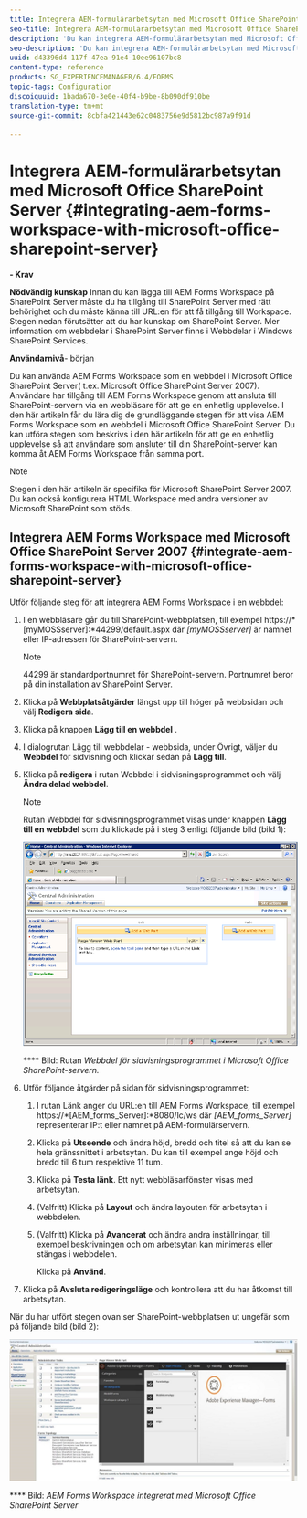 ```yaml
---
title: Integrera AEM-formulärarbetsytan med Microsoft Office SharePoint Server
seo-title: Integrera AEM-formulärarbetsytan med Microsoft Office SharePoint Server
description: 'Du kan integrera AEM-formulärarbetsytan med Microsoft Office SharePoint Server. '
seo-description: 'Du kan integrera AEM-formulärarbetsytan med Microsoft Office SharePoint Server. '
uuid: d43396d4-117f-47ea-91e4-10ee96107bc8
content-type: reference
products: SG_EXPERIENCEMANAGER/6.4/FORMS
topic-tags: Configuration
discoiquuid: 1bada670-3e0e-40f4-b9be-8b090df910be
translation-type: tm+mt
source-git-commit: 8cbfa421443e62c0483756e9d5812bc987a9f91d

---
```



# Integrera AEM-formulärarbetsytan med Microsoft Office SharePoint Server {#integrating-aem-forms-workspace-with-microsoft-office-sharepoint-server}

**- Krav**

**Nödvändig kunskap** Innan du kan lägga till AEM Forms Workspace på SharePoint Server måste du ha tillgång till SharePoint Server med rätt behörighet och du måste känna till URL:en för att få tillgång till Workspace. Stegen nedan förutsätter att du har kunskap om SharePoint Server. Mer information om webbdelar i SharePoint Server finns i Webbdelar i Windows SharePoint Services.

**Användarnivå**- början

Du kan använda AEM Forms Workspace som en webbdel i Microsoft Office SharePoint Server( t.ex. Microsoft Office SharePoint Server 2007). Användare har tillgång till AEM Forms Workspace genom att ansluta till SharePoint-servern via en webbläsare för att ge en enhetlig upplevelse. I den här artikeln får du lära dig de grundläggande stegen för att visa AEM Forms Workspace som en webbdel i Microsoft Office SharePoint Server. Du kan utföra stegen som beskrivs i den här artikeln för att ge en enhetlig upplevelse så att användare som ansluter till din SharePoint-server kan komma åt AEM Forms Workspace från samma port.

>[!NOTE]
>
>Stegen i den här artikeln är specifika för Microsoft SharePoint Server 2007. Du kan också konfigurera HTML Workspace med andra versioner av Microsoft SharePoint som stöds.

## Integrera AEM Forms Workspace med Microsoft Office SharePoint Server 2007 {#integrate-aem-forms-workspace-with-microsoft-office-sharepoint-server}

Utför följande steg för att integrera AEM Forms Workspace i en webbdel:

1. I en webbläsare går du till SharePoint-webbplatsen, till exempel https://*[myMOSSserver]:*44299/default.aspx där *[myMOSSserver]* är namnet eller IP-adressen för SharePoint-servern.

   >[!NOTE]
   >
   >44299 är standardportnumret för SharePoint-servern. Portnumret beror på din installation av SharePoint Server.

1. Klicka på **Webbplatsåtgärder** längst upp till höger på webbsidan och välj **Redigera sida**.
1. Klicka på knappen **Lägg till en webbdel** .
1. I dialogrutan Lägg till webbdelar - webbsida, under Övrigt, väljer du **Webbdel** för sidvisning och klickar sedan på **Lägg till**.
1. Klicka på **redigera** i rutan Webbdel i sidvisningsprogrammet och välj **Ändra delad webbdel**.

   >[!NOTE]
   >
   >Rutan Webbdel för sidvisningsprogrammet visas under knappen **Lägg till en webbdel** som du klickade på i steg 3 enligt följande bild (bild 1):

   ![Sidvisningsprogrammets webbdelsruta i Microsoft Office SharePoint-servern.](assets/page-viewer-web-part-box-in-microsoft-office-sharepoint-server.png)

   **** Bild: Rutan *Webbdel för sidvisningsprogrammet i Microsoft Office SharePoint-servern.*

1. Utför följande åtgärder på sidan för sidvisningsprogrammet:

   1. I rutan Länk anger du URL:en till AEM Forms Workspace, till exempel https://*[AEM_forms_Server]:*8080/lc/ws där *[AEM_forms_Server]* representerar IP:t eller namnet på AEM-formulärservern.
   1. Klicka på **Utseende** och ändra höjd, bredd och titel så att du kan se hela gränssnittet i arbetsytan. Du kan till exempel ange höjd och bredd till 6 tum respektive 11 tum.
   1. Klicka på **Testa länk**. Ett nytt webbläsarfönster visas med arbetsytan.
   1. (Valfritt) Klicka på **Layout** och ändra layouten för arbetsytan i webbdelen.
   1. (Valfritt) Klicka på **Avancerat** och ändra andra inställningar, till exempel beskrivningen och om arbetsytan kan minimeras eller stängas i webbdelen.

      Klicka på **Använd**.

1. Klicka på **Avsluta redigeringsläge** och kontrollera att du har åtkomst till arbetsytan.

När du har utfört stegen ovan ser SharePoint-webbplatsen ut ungefär som på följande bild (bild 2):

![AEM Forms Workspace är integrerat med Microsoft Office SharePoint Server](assets/aem-forms-workspace.jpg)

**** Bild: *AEM Forms Workspace integrerat med Microsoft Office SharePoint Server*


